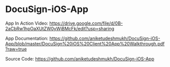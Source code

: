 DocuSign-iOS-App
================

App In Action Video: https://drive.google.com/file/d/0B-2aCbRw1hpOaXUtZW0yWjBMcFk/edit?usp=sharing 

App Documentation: https://github.com/aniketudeshmukh/DocuSign-iOS-App/blob/master/DocuSign%20iOS%20Client%20App%20Walkthrough.pdf?raw=true

Source Code: https://github.com/aniketudeshmukh/DocuSign-iOS-App
